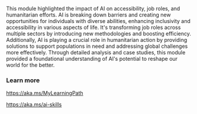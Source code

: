 This module highlighted the impact of AI on accessibility, job roles, and humanitarian efforts. AI is breaking down barriers and creating new opportunities for individuals with diverse abilities, enhancing inclusivity and accessibility in various aspects of life. It's transforming job roles across multiple sectors by introducing new methodologies and boosting efficiency. Additionally, AI is playing a crucial role in humanitarian action by providing solutions to support populations in need and addressing global challenges more effectively. Through detailed analysis and case studies, this module provided a foundational understanding of AI's potential to reshape our world for the better.

### Learn more

<https://aka.ms/MyLearningPath>

<https://aka.ms/ai-skills>
